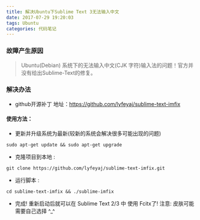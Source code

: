 ```yaml
---
title: 解决Ubuntu下Sublime Text 3无法输入中文
date: 2017-07-29 19:20:03
tags: Ubuntu
categories: 代码笔记
---
```

### 故障产生原因
> Ubuntu(Debian) 系统下的无法输入中文(CJK 字符)输入法的问题！官方并没有给出Sublime-Text的修复。

### 解决办法
* github开源补丁
地址：https://github.com/lyfeyaj/sublime-text-imfix

#### 使用方法：

* 更新并升级系统为最新(较新的系统会解决很多可能出现的问题)

```
sudo apt-get update && sudo apt-get upgrade

```

* 克隆项目到本地 :

```
git clone https://github.com/lyfeyaj/sublime-text-imfix.git
```

* 运行脚本 :

```
cd sublime-text-imfix && ./sublime-imfix

```

* 完成! 重新启动后就可以在 Sublime Text 2/3 中 使用 Fcitx了! 注意: 皮肤可能需要自己选择 ^_^


<!-- more -->
